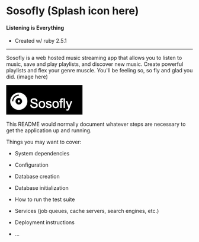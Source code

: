 # Sosofly (Splash icon here)
#### Listening is Everything

* Created w/ ruby 2.5.1
---
Sosofly is a web hosted music streaming app that allows you to listen to music, save and play playlists, and discover new music. Create powerful playlists and flex your genre muscle. You'll be feeling so, so fly and glad you did. (image here)

![Sosofly logo](app/assets/sosofly_media/sosofly_splash_logo.png)

This README would normally document whatever steps are necessary to get the
application up and running.

Things you may want to cover:

* System dependencies

* Configuration

* Database creation

* Database initialization

* How to run the test suite

* Services (job queues, cache servers, search engines, etc.)

* Deployment instructions

* ...
